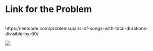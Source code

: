 # Link for the Problem
<br>
https://leetcode.com/problems/pairs-of-songs-with-total-durations-divisible-by-60/

![](https://octodex.github.com/images/daftpunktocat-guy.gif)
